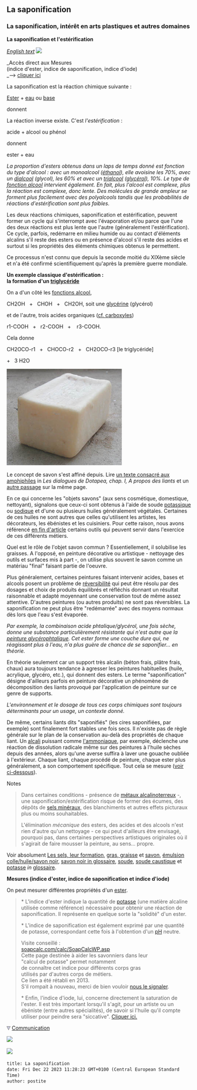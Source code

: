 ## La saponification
### La saponification, intérêt en arts plastiques et autres domaines
 **La saponification et l'estérification**

_[English text](english/saponification.html) [![](https://cbonvin.fr/sites/www.artrealite.com/images/unionjack.jpg)](english/saponification.html)_  

_Accès direct aux Mesures  
(indice d'ester, indice de saponification, indice d'iode)  
_\--> [cliquer ici](saponification.html#mesures)

La saponification est la réaction chimique suivante :

[Ester](ester.html) + [eau](eau.html) ou [base](base.html) 

donnent



La réaction inverse existe. C'est _l'estérification_ :

acide + alcool ou phénol

donnent

ester + eau

_La proportion d'esters obtenus dans un laps de temps donné est fonction du type d'alcool : avec un monoalcool ([éthanol](alcools.html#ethanolpur)), elle avoisine les 70%, avec un [dialcool](dialcool.html) (glycol), les 60% et avec un [trialcool](polyalcoolpolyol.html) ([glycérol](glycerine.html)), 10%. Le type de [fonction alcool](alcool.html#fonctionsalcool) intervient également. En fait, plus l'alcool est complexe, plus la réaction est complexe, donc lente. Des molécules de grande ampleur se forment plus facilement avec des polyalcools tandis que les probabilités de réactions d'estérification sont plus faibles._

Les deux réactions chimiques, saponification et estérification, peuvent former un cycle qui s'interrompt avec l'évaporation et/ou parce que l'une des deux réactions est plus lente que l'autre (généralement l'estérification). Ce cycle, parfois, redémarre en milieu humide ou au contact d'éléments alcalins s'il reste des esters ou en présence d'alcool s'il reste des acides et surtout si les propriétés des éléments chimiques obtenus le permettent.

Ce processus n'est connu que depuis la seconde moitié du XIXème siècle et n'a été confirmé scientifiquement qu'après la première guerre mondiale.

**Un exemple classique d'estérification :  
la formation d'un [triglycéride](t.html#triglycerides)**

On a d'un côté les [fonctions alcool](alcool.html#fonctionsalcool),

CH2OH   +   CHOH   +   CH2OH, soit une [glycérine](glycerine.html) (glycérol)

et de l'autre, trois acides organiques ([cf. carboxyles](carboxyle.html))

r1-COOH   +   r2-COOH   +    r3-COOH.

Cela donne

CH2OCO-r1   +   CHOCO-r2   +   CH2OCO-r3 \[le triglycéride\]

+   3 H2O

![](images/savonversionweb.jpg)

Le concept de savon s'est affiné depuis. Lire [un texte consacré aux amphiphiles](chap01liants.html#amphiphile) in _Les dialogues de Dotapea, chap. I, A propos des liants_ et un [autre passage](chap01liantsavon.html) sur la même page.

En ce qui concerne les "objets savons" (aux sens cosmétique, domestique, nettoyant), signalons que ceux-ci sont obtenus à l'aide de soude [potassique](potasse.html) ou [sodique](soude.html) et d'une ou plusieurs huiles généralement végétales. Certaines de ces huiles ne sont autres que celles qu'utilisent les artistes, les décorateurs, les ébénistes et les cuisiniers. Pour cette raison, nous avons référencé [en fin d'article](saponification.html#mesures) certains outils qui peuvent servir dans l'exercice de ces différents métiers.

Quel est le rôle de l'objet savon commun ? Essentiellement, il solubilise les graisses. A l'opposé, en peinture décorative ou artistique - nettoyage des outils et surfaces mis à part -, on utilise plus souvent le savon comme un matériau "final" faisant partie de l'oeuvre.

Plus généralement, certaines peintures faisant intervenir acides, bases et alcools posent un problème de [réversibilité](liants.html#reversibilite) qui peut être résolu par des dosages et choix de produits équilibrés et réfléchis donnant un résultat raisonnable et adapté moyennant une conservation tout de même assez attentive. D'autres peintures (ou autres produits) ne sont pas réversibles. La saponification ne peut plus être "redémarrée" avec des moyens normaux dès lors que l'eau s'est évaporée.

_Par exemple, la combinaison acide phtalique/glycérol, une fois sèche, donne une substance particulièrement résistante qui n'est autre que la [peinture glycérophtalique](glycerophtalique.html). Cet ester forme une couche dure qui, ne réagissant plus à l'eau, n'a plus guère de chance de se saponifier... en théorie._

En théorie seulement car un support très alcalin (béton frais, plâtre frais, chaux) aura toujours tendance à agresser les peintures habituelles (huile, acrylique, glycéro, etc.), qui donnent des esters. Le terme "saponification" désigne d'ailleurs parfois en peinture décorative un phénomène de décomposition des liants provoqué par l'application de peinture sur ce genre de supports.

_L'environnement et le dosage de tous ces corps chimiques sont toujours déterminants pour un usage, un contexte donné._

De même, certains liants dits "saponifiés" (les cires saponifiées, par exemple) sont finalement fort stables une fois secs. Il n'existe pas de règle générale sur le plan de la conservation au-delà des propriétés de chaque liant. Un [alcali](alcali.html) puissant comme [l'ammoniaque](ammoniac.html), par exemple, déclenche une réaction de dissolution radicale même sur des peintures à l'huile sèches depuis des années, alors qu'une averse suffira à laver une gouache oubliée à l'extérieur. Chaque liant, chaque procédé de peinture, chaque ester plus généralement, a son comportement spécifique. Tout cela se mesure ([voir ci-dessous](saponification.html#mesures)).

Notes

> Dans certaines conditions - présence de [métaux alcalinoterreux](alcalinoterreux.html) \-, une saponification/estérification risque de former des écumes, des dépôts de [sels minéraux](selsmineraux.html), des blanchiments et autres effets picturaux plus ou moins souhaitables.
> 
> L'élimination _mécanique_ des esters, des acides et des alcools n'est rien d'autre qu'un nettoyage - ce qui peut d'ailleurs être envisagé, pourquoi pas, dans certaines perspectives artistiques originales où il s'agirait de faire mousser la peinture, au sens... propre.

Voir absolument [Les sels, leur formation](formationdesels.html), [gras, graisse](gras.html) et [savon](savon.html), [émulsion colle/huile/savon noir](liantsemulsions.html#emulsionenduitausavonnoir), [savon noir in glossaire](savonnoir.html), [soude](soude.html), [soude caustique](soudecaustique.html) et [potasse](potasse.html) _in_ [glossaire](glossaire.html).

**Mesures (indice d'ester, indice de saponification et indice d'iode)**

On peut mesurer différentes propriétés d'un [ester](ester.html).

> \* L'indice d'ester indique la quantité de [potasse](potasse.html) (une matière alcaline utilisée comme référence) nécessaire pour obtenir une réaction de saponification. Il représente en quelque sorte la "solidité" d'un ester.
> 
> \* L'indice de saponification est également exprimé par une quantité de potasse, correspondant cette fois à l'obtention d'un [pH](ph.html) neutre.
> 
> Visite conseillé :  
> [soapcalc.com/calc/SoapCalcWP.asp](http://www.soapcalc.net/calc/SoapCalcWP.asp)  
> Cette page destinée à aider les savonniers dans leur  
> "calcul de potasse" permet notamment  
> de connaître cet indice pour différents corps gras  
> utilisés par d'autres corps de métiers.  
> Ce lien a été rétabli en 2013.  
> S'il rompait à nouveau, merci de bien vouloir [nous le signaler](ecrire.html).
> 
> \* Enfin, l'indice d'iode, lui, concerne directement la saturation de l'ester. Il est très important lorsqu'il s'agit, pour un artiste ou un ébéniste (entre autres spécialités), de savoir si l'huile qu'il compte utiliser pour peindre sera "siccative". [Cliquer ici.](saturation.html#indicediode)



![](images/flechebas.gif) [Communication](http://www.artrealite.com/annonceurs.htm) 

[![](https://cbonvin.fr/sites/regie.artrealite.com/visuels/campagne1.png)](index-2.html#20131014)

![](https://cbonvin.fr/sites/regie.artrealite.com/visuels/campagne2.png)
```
title: La saponification
date: Fri Dec 22 2023 11:28:23 GMT+0100 (Central European Standard Time)
author: postite
```
